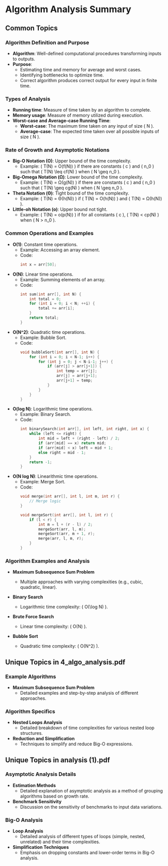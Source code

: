 
# Algorithm Analysis Summary

## Common Topics

### Algorithm Definition and Purpose
- **Algorithm**: Well-defined computational procedures transforming inputs to outputs.
- **Purpose**:
  - Estimating time and memory for average and worst cases.
  - Identifying bottlenecks to optimize time.
  - Correct algorithm produces correct output for every input in finite time.

### Types of Analysis
- **Running time**: Measure of time taken by an algorithm to complete.
- **Memory usage**: Measure of memory utilized during execution.
- **Worst-case and Average-case Running Time**: 
  - **Worst-case**: The maximum time taken on any input of size \( N \).
  - **Average-case**: The expected time taken over all possible inputs of size \( N \).

### Rate of Growth and Asymptotic Notations
- **Big-O Notation (O)**: Upper bound of the time complexity.
  - Example: \( T(N) = O(f(N)) \) if there are constants \( c \) and \( n_0 \) such that \( T(N) \leq cf(N) \) when \( N \geq n_0 \).
- **Big-Omega Notation (Ω)**: Lower bound of the time complexity.
  - Example: \( T(N) = Ω(g(N)) \) if there are constants \( c \) and \( n_0 \) such that \( T(N) \geq cg(N) \) when \( N \geq n_0 \).
- **Theta Notation (Θ)**: Tight bound of the time complexity.
  - Example: \( T(N) = Θ(h(N)) \) if \( T(N) = O(h(N)) \) and \( T(N) = Ω(h(N)) \).
- **Little-oh Notation (o)**: Upper bound not tight.
  - Example: \( T(N) = o(p(N)) \) if for all constants \( c \), \( T(N) < cp(N) \) when \( N > n_0 \).

### Common Operations and Examples
- **O(1)**: Constant time operations.
  - Example: Accessing an array element.
  - Code: 
    ```cpp
    int x = arr[50];
    ```
- **O(N)**: Linear time operations.
  - Example: Summing elements of an array.
  - Code:
    ```cpp
    int sum(int arr[], int N) {
        int total = 0;
        for (int i = 0; i < N; ++i) {
            total += arr[i];
        }
        return total;
    }
    ```
- **O(N^2)**: Quadratic time operations.
  - Example: Bubble Sort.
  - Code:
    ```cpp
    void bubbleSort(int arr[], int N) {
        for (int i = 0; i < N-1; i++) {
            for (int j = 0; j < N-i-1; j++) {
                if (arr[j] > arr[j+1]) {
                    int temp = arr[j];
                    arr[j] = arr[j+1];
                    arr[j+1] = temp;
                }
            }
        }
    }
    ```
- **O(log N)**: Logarithmic time operations.
  - Example: Binary Search.
  - Code:
    ```cpp
    int binarySearch(int arr[], int left, int right, int x) {
        while (left <= right) {
            int mid = left + (right - left) / 2;
            if (arr[mid] == x) return mid;
            if (arr[mid] < x) left = mid + 1;
            else right = mid - 1;
        }
        return -1;
    }
    ```
- **O(N log N)**: Linearithmic time operations.
  - Example: Merge Sort.
  - Code:
    ```cpp
    void merge(int arr[], int l, int m, int r) {
        // Merge logic
    }
    
    void mergeSort(int arr[], int l, int r) {
        if (l < r) {
            int m = l + (r - l) / 2;
            mergeSort(arr, l, m);
            mergeSort(arr, m + 1, r);
            merge(arr, l, m, r);
        }
    }
    ```

### Algorithm Examples and Analysis
- **Maximum Subsequence Sum Problem**
  - Multiple approaches with varying complexities (e.g., cubic, quadratic, linear).

- **Binary Search**
  - Logarithmic time complexity: \( O(\log N) \).
  
- **Brute Force Search**
  - Linear time complexity: \( O(N) \).

- **Bubble Sort**
  - Quadratic time complexity: \( O(N^2) \).

## Unique Topics in 4_algo_analysis.pdf

### Example Algorithms
- **Maximum Subsequence Sum Problem**
  - Detailed examples and step-by-step analysis of different approaches.

### Algorithm Specifics
- **Nested Loops Analysis**
  - Detailed breakdown of time complexities for various nested loop structures.
- **Reduction and Simplification**
  - Techniques to simplify and reduce Big-O expressions.

## Unique Topics in analysis (1).pdf

### Asymptotic Analysis Details
- **Estimation Methods**
  - Detailed explanation of asymptotic analysis as a method of grouping algorithms based on growth rate.
- **Benchmark Sensitivity**
  - Discussion on the sensitivity of benchmarks to input data variations.

### Big-O Analysis
- **Loop Analysis**
  - Detailed analysis of different types of loops (simple, nested, unrelated) and their time complexities.
- **Simplification Techniques**
  - Emphasis on dropping constants and lower-order terms in Big-O analysis.

